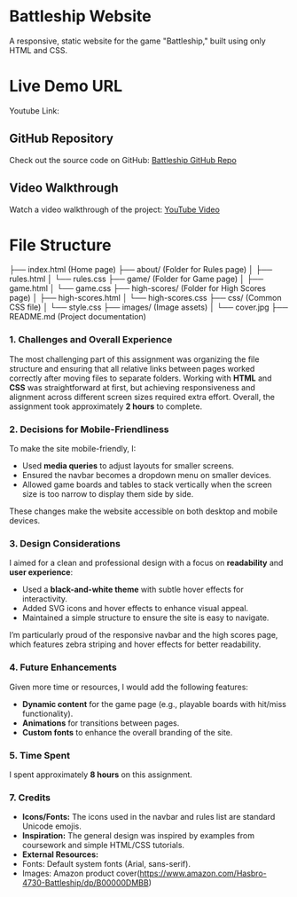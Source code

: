 # Battleship Website

A responsive, static website for the game "Battleship," built using only HTML and CSS.

# Live Demo URL

Youtube Link:

## GitHub Repository

Check out the source code on GitHub: [Battleship GitHub Repo](https://edwardx258.github.io/Battleship_project1/)

## Video Walkthrough

Watch a video walkthrough of the project: [YouTube Video](https://youtu.be/9R7ztA6mORk)

# File Structure

├── index.html (Home page)
├── about/ (Folder for Rules page)
│ ├── rules.html
│ └── rules.css
├── game/ (Folder for Game page)
│ ├── game.html
│ └── game.css
├── high-scores/ (Folder for High Scores page)
│ ├── high-scores.html
│ └── high-scores.css
├── css/ (Common CSS file)
│ └── style.css
├── images/ (Image assets)
│ └── cover.jpg
├── README.md (Project documentation)

### **1. Challenges and Overall Experience**

The most challenging part of this assignment was organizing the file structure and ensuring that all relative links between pages worked correctly after moving files to separate folders. Working with **HTML** and **CSS** was straightforward at first, but achieving responsiveness and alignment across different screen sizes required extra effort. Overall, the assignment took approximately **2 hours** to complete.

### **2. Decisions for Mobile-Friendliness**

To make the site mobile-friendly, I:

- Used **media queries** to adjust layouts for smaller screens.
- Ensured the navbar becomes a dropdown menu on smaller devices.
- Allowed game boards and tables to stack vertically when the screen size is too narrow to display them side by side.

These changes make the website accessible on both desktop and mobile devices.

### **3. Design Considerations**

I aimed for a clean and professional design with a focus on **readability** and **user experience**:

- Used a **black-and-white theme** with subtle hover effects for interactivity.
- Added SVG icons and hover effects to enhance visual appeal.
- Maintained a simple structure to ensure the site is easy to navigate.

I’m particularly proud of the responsive navbar and the high scores page, which features zebra striping and hover effects for better readability.

### **4. Future Enhancements**

Given more time or resources, I would add the following features:

- **Dynamic content** for the game page (e.g., playable boards with hit/miss functionality).
- **Animations** for transitions between pages.
- **Custom fonts** to enhance the overall branding of the site.

### **5. Time Spent**

I spent approximately **8 hours** on this assignment.

### **7. Credits**

- **Icons/Fonts:** The icons used in the navbar and rules list are standard Unicode emojis.
- **Inspiration:** The general design was inspired by examples from coursework and simple HTML/CSS tutorials.
- **External Resources:**
- Fonts: Default system fonts (Arial, sans-serif).
- Images: Amazon product cover(https://www.amazon.com/Hasbro-4730-Battleship/dp/B00000DMBB)
